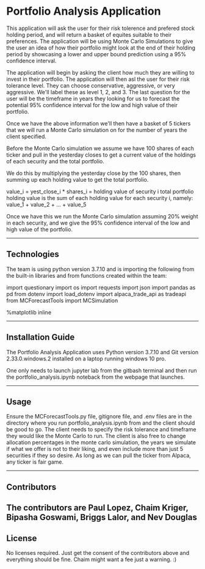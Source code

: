 # Portfolio Analysis Application

This application will ask the user for their risk tolerence and prefered stock holding period, and will return a basket of equites suitable to their preferences.
The application will be using Monte Carlo Simulations to give the user an idea of how their portfolio might look at the end of their holding period by showcasing a lower and upper bound prediction using a 95% confidence interval.

The application will begin by asking the client how much they are willing to invest in their portfolio. The application will then asl the user for their risk tolerance level. They can choose conservative, aggressive, or very aggressive. We'll label these as level 1, 2, and 3.  The last question for the user will be the timeframe in years they looking for us to forecast the potential 95% confidence interval for the low and high value of their portfolio.

Once we have the above information we'll then have a basket of 5 tickers that we will run a Monte Carlo simulation on for the number of years the client specified.

Before the Monte Carlo simulation we assume we have 100 shares of each ticker and pull in the yesterday closes to
get a current value of the holdings of each security and the total portfolio.

We do this by multiplying the yesterday close by the 100 shares, then summing up each holding value to get the total portfolio.

value_i = yest_close_i * shares_i = holding value of security i
total portfolio holding value is the sum of each holding value for each security i, namely: value_1 + value_2 + ... + value_5

Once we have this we run the Monte Carlo simulation assuming 20% weight in each security, and we give the 95% confidence interval
of the low and high value of the portfolio.

---

## Technologies

The team is using python version 3.7.10 and is importing the following from the built-in libraries and from functions created within the team:

import questionary
import os
import requests
import json
import pandas as pd
from dotenv import load_dotenv
import alpaca_trade_api as tradeapi
from MCForecastTools import MCSimulation

%matplotlib inline

---

## Installation Guide

The Portfolio Analysis Application uses Python version 3.7.10 and Git version 2.33.0.windows.2 installed on a laptop running windows 10 pro.

One only needs to launch jupyter lab from the gitbash terminal and then run the portfolio_analysis.ipynb noteback from the 
webpage that launches.

---

## Usage

Ensure the MCForecastTools.py file, gitignore file, and .env files are in the directory where you run portfolio_analysis.ipynb
from and the client should be good to go.  The client needs to specify the risk tolerance and timeframe they would like the Monte
Carlo to run. The client is also free to change allocation percentages in the monte carlo simulation, the years we simulate if what we offer is not to their liking, and even include more than just 5 securities if they so desire.  As long as we can pull the ticker from
Alpaca, any ticker is fair game.

---

## Contributors
The contributors are Paul Lopez, Chaim Kriger, Bipasha Goswami, Briggs Lalor, and Nev Douglas
---

## License
No licenses required. Just get the consent of the contributors above and everything should be fine.
Chaim might want a fee just a warning. :)